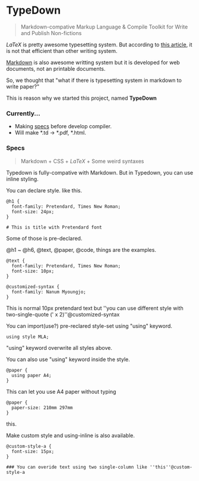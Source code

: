 # TypeDown

> Markdown-compative Markup Language & Compile Toolkit for Write and Publish Non-fictions

$LaTeX{}$ is pretty awesome typesetting system. But according to [this article](https://journals.plos.org/plosone/article/file?id=10.1371/journal.pone.0115069&type=printable), it is not that efficient than other writing system.

[Markdown](https://daringfireball.net/projects/markdown/syntax) is also awesome writting system but it is developed for web documents, not an printable documents.

So, we thought that "what if there is typesetting system in markdown to write paper?"

This is reason why we started this project, named **TypeDown**

### Currently...

- Making [specs](https://github.com/ryankwondev/TypeDown/blob/main/demo-spec.td) before develop compiler. 
- Will make \*.td -> \*.pdf, \*.html.

### Specs

> Markdown + CSS + $LaTeX$ + Some weird syntaxes

Typedown is fully-compative with Markdown. But in Typedown, you can use inline styling.


You can declare style. like this.

```
@h1 {
  font-family: Pretendard, Times New Roman;
  font-size: 24px;
}

# This is title with Pretendard font
```

Some of those is pre-declared. 

@h1 ~ @h6, @text, @paper, @code, things are the examples.

```
@text {
  font-family: Pretendard, Times New Roman;
  font-size: 10px;
}

@customized-syntax {
  font-family: Nanum Myoungjo;
}
```

This is normal 10px pretendard text but ''you can use different style with two-single-quote (' x 2)''@customized-syntax

You can import(use?) pre-reclared style-set using "using" keyword.

```
using style MLA;
```

"using" keyword overwrite all styles above.

You can also use "using" keyword inside the style.

```
@paper {
  using paper A4;
}
```

This can let you use A4 paper without typing 

```
@paper {
  paper-size: 210mm 297mm
}
```
this.

Make custom style and using-inline is also available.

```
@custom-style-a {
  font-size: 15px;
}

### You can overide text using two single-column like ''this''@custom-style-a
```
